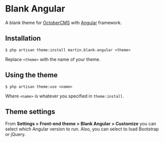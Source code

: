 # Blank Angular
A blank theme for [OctoberCMS](https://octobercms.com/) with [Angular](https://angularjs.org) framework.


## Installation
`$ php artisan theme:install martin.blank-angular <theme>`

Replace `<theme>` with the name of your theme.


## Using the theme
`$ php artisan theme:use <name>`

Where `<name>` is whatever you specified in `theme:install`.


## Theme settings

From **Settings > Front-end theme > Blank Angular > Customize** you can select which Angular version to run.
Also, you can select to load Bootstrap or jQuery.
